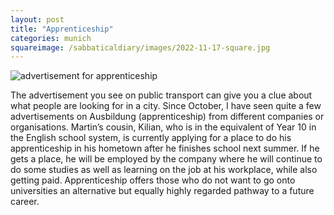 ```yaml
---
layout: post
title: "Apprenticeship"
categories: munich
squareimage: /sabbaticaldiary/images/2022-11-17-square.jpg
---
```

<img src="/sabbaticaldiary/images/2022-11-17.jpg" alt="advertisement for apprenticeship" class="center">

The advertisement you see on public transport can give you a clue about what people are looking for in a city. Since October, I have seen quite a few advertisements on Ausbildung (apprenticeship) from different companies or organisations. Martin’s cousin, Kilian, who is in the equivalent of Year 10 in the English school system, is currently applying for a place to do his apprenticeship in his hometown after he finishes school next summer. If he gets a place, he will be employed by the company where he will continue to do some studies as well as learning on the job at his workplace, while also getting paid. Apprenticeship offers those who do not want to go onto universities an alternative but equally highly regarded pathway to a future career. 